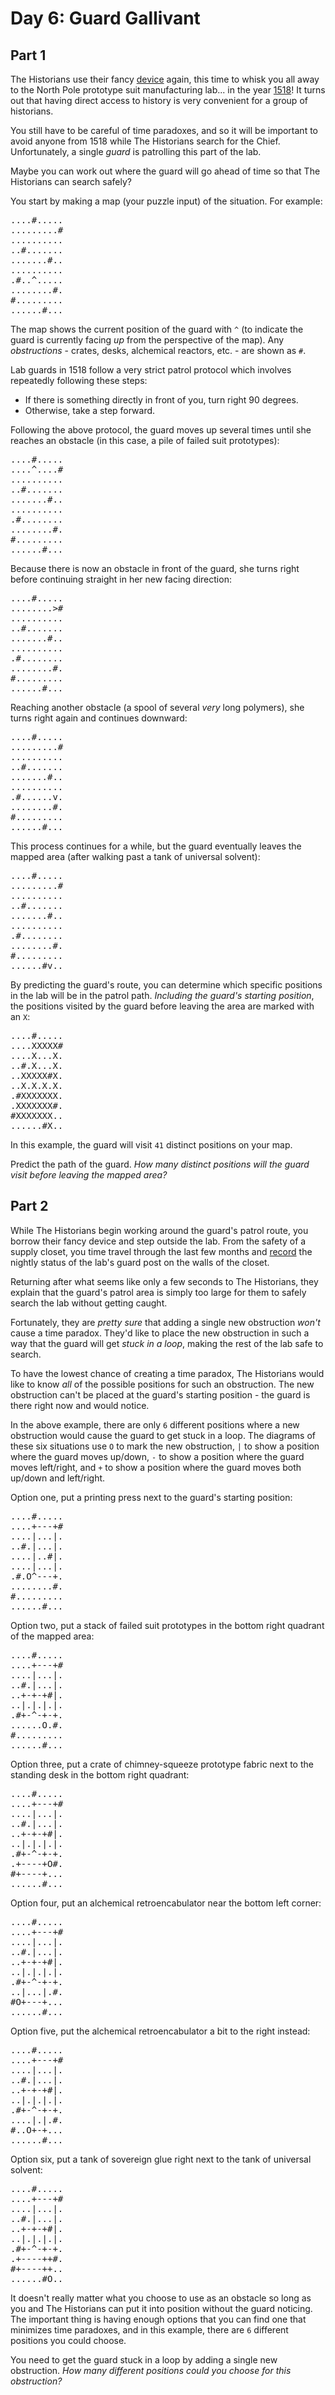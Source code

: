 # Day 6: Guard Gallivant

## Part 1

The Historians use their fancy [device](http://adventofcode.com/4) again, this time to whisk you all away to the North Pole prototype suit manufacturing lab... in the year [1518](http://adventofcode.com/2018/day/5)! It turns out that having direct access to history is very convenient for a group of historians.

You still have to be careful of time paradoxes, and so it will be important to avoid anyone from 1518 while The Historians search for the Chief. Unfortunately, a single _guard_ is patrolling this part of the lab.

Maybe you can work out where the guard will go ahead of time so that The Historians can search safely?

You start by making a map (your puzzle input) of the situation. For example:

<pre>
....#.....
.........#
..........
..#.......
.......#..
..........
.#..^.....
........#.
#.........
......#...
</pre>

The map shows the current position of the guard with `^` (to indicate the guard is currently facing _up_ from the perspective of the map). Any _obstructions_ \- crates, desks, alchemical reactors, etc. - are shown as `#`.

Lab guards in 1518 follow a very strict patrol protocol which involves repeatedly following these steps:

- If there is something directly in front of you, turn right 90 degrees.
- Otherwise, take a step forward.

Following the above protocol, the guard moves up several times until she reaches an obstacle (in this case, a pile of failed suit prototypes):

<pre>
....#.....
....^....#
..........
..#.......
.......#..
..........
.#........
........#.
#.........
......#...
</pre>

Because there is now an obstacle in front of the guard, she turns right before continuing straight in her new facing direction:

<pre>
....#.....
........>#
..........
..#.......
.......#..
..........
.#........
........#.
#.........
......#...
</pre>

Reaching another obstacle (a spool of several _very_ long polymers), she turns right again and continues downward:

<pre>
....#.....
.........#
..........
..#.......
.......#..
..........
.#......v.
........#.
#.........
......#...
</pre>

This process continues for a while, but the guard eventually leaves the mapped area (after walking past a tank of universal solvent):

<pre>
....#.....
.........#
..........
..#.......
.......#..
..........
.#........
........#.
#.........
......#v..
</pre>

By predicting the guard's route, you can determine which specific positions in the lab will be in the patrol path. _Including the guard's starting position_, the positions visited by the guard before leaving the area are marked with an `X`:

<pre>
....#.....
....XXXXX#
....X...X.
..#.X...X.
..XXXXX#X.
..X.X.X.X.
.#XXXXXXX.
.XXXXXXX#.
#XXXXXXX..
......#X..
</pre>

In this example, the guard will visit `41` distinct positions on your map.

Predict the path of the guard. _How many distinct positions will the guard visit before leaving the mapped area?_

## Part 2

While The Historians begin working around the guard's patrol route, you borrow their fancy device and step outside the lab. From the safety of a supply closet, you time travel through the last few months and [record](http://adventofcode.com/2018/day/4) the nightly status of the lab's guard post on the walls of the closet.

Returning after what seems like only a few seconds to The Historians, they explain that the guard's patrol area is simply too large for them to safely search the lab without getting caught.

Fortunately, they are _pretty sure_ that adding a single new obstruction _won't_ cause a time paradox. They'd like to place the new obstruction in such a way that the guard will get _stuck in a loop_, making the rest of the lab safe to search.

To have the lowest chance of creating a time paradox, The Historians would like to know _all_ of the possible positions for such an obstruction. The new obstruction can't be placed at the guard's starting position - the guard is there right now and would notice.

In the above example, there are only `6` different positions where a new obstruction would cause the guard to get stuck in a loop. The diagrams of these six situations use `O` to mark the new obstruction, `|` to show a position where the guard moves up/down, `-` to show a position where the guard moves left/right, and `+` to show a position where the guard moves both up/down and left/right.

Option one, put a printing press next to the guard's starting position:

<pre>
....#.....
....+---+#
....|...|.
..#.|...|.
....|..#|.
....|...|.
.#.O^---+.
........#.
#.........
......#...
</pre>

Option two, put a stack of failed suit prototypes in the bottom right quadrant of the mapped area:

<pre>
....#.....
....+---+#
....|...|.
..#.|...|.
..+-+-+#|.
..|.|.|.|.
.#+-^-+-+.
......O.#.
#.........
......#...
</pre>

Option three, put a crate of chimney-squeeze prototype fabric next to the standing desk in the bottom right quadrant:

<pre>
....#.....
....+---+#
....|...|.
..#.|...|.
..+-+-+#|.
..|.|.|.|.
.#+-^-+-+.
.+----+O#.
#+----+...
......#...
</pre>

Option four, put an alchemical retroencabulator near the bottom left corner:

<pre>
....#.....
....+---+#
....|...|.
..#.|...|.
..+-+-+#|.
..|.|.|.|.
.#+-^-+-+.
..|...|.#.
#O+---+...
......#...
</pre>

Option five, put the alchemical retroencabulator a bit to the right instead:

<pre>
....#.....
....+---+#
....|...|.
..#.|...|.
..+-+-+#|.
..|.|.|.|.
.#+-^-+-+.
....|.|.#.
#..O+-+...
......#...
</pre>

Option six, put a tank of sovereign glue right next to the tank of universal solvent:

<pre>
....#.....
....+---+#
....|...|.
..#.|...|.
..+-+-+#|.
..|.|.|.|.
.#+-^-+-+.
.+----++#.
#+----++..
......#O..
</pre>

It doesn't really matter what you choose to use as an obstacle so long as you and The Historians can put it into position without the guard noticing. The important thing is having enough options that you can find one that minimizes time paradoxes, and in this example, there are `6` different positions you could choose.

You need to get the guard stuck in a loop by adding a single new obstruction. _How many different positions could you choose for this obstruction?_
